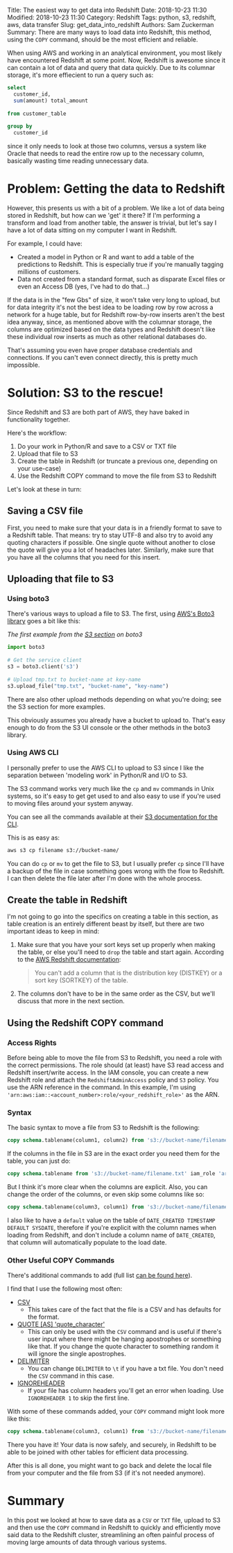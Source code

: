 Title: The easiest way to get data into Redshift
Date: 2018-10-23 11:30
Modified: 2018-10-23 11:30
Category: Redshift
Tags: python, s3, redshift, aws, data transfer
Slug: get_data_into_redshift
Authors: Sam Zuckerman
Summary: There are many ways to load data into Redshift, this method, using the `COPY` command, should be the most efficient and reliable.

When using AWS and working in an analytical environment, you most likely have encountered Redshift at some point. Now, Redshift is awesome since it can contain a lot of data and query that data quickly. Due to its columnar storage, it's more effiecient to run a query such as:

```sql
select 
  customer_id,
  sum(amount) total_amount
 
from customer_table
 
group by 
  customer_id
``` 

since it only needs to look at those two columns, versus a system like Oracle that needs to read the entire row up to the necessary column, basically wasting time reading unnecessary data.

# Problem: Getting the data to Redshift
However, this presents us with a bit of a problem. We like a lot of data being stored in Redshift, but how can we 'get' it there? If I'm performing a transform and load from another table, the answer is trivial, but let's say I have a lot of data sitting on my computer I want in Redshift.

For example, I could have:
- Created a model in Python or R and want to add a table of the predictions to Redshift. This is especially true if you're manually tagging millions of customers. 
- Data not created from a standard format, such as disparate Excel files or even an Access DB (yes, I've had to do that...)

If the data is in the "few Gbs" of size, it won't take very long to upload, but for data integrity it's not the best idea to be loading row by row across a network for a huge table, but for Redshift row-by-row inserts aren't the best idea anyway, since, as mentioned above with the columnar storage, the columns are optimized based on the data types and Redshift doesn't like these individual row inserts as much as other relational databases do.

That's assuming you even have proper database credentials and connections. If you can't even connect directly, this is pretty much impossible.  

# Solution: S3 to the rescue!

Since Redshift and S3 are both part of AWS, they have baked in functionality together.

Here's the workflow:

1. Do your work in Python/R and save to a CSV or TXT file
2. Upload that file to S3
3. Create the table in Redshift (or truncate a previous one, depending on your use-case)
4. Use the Redshift COPY command to move the file from S3 to Redshift

Let's look at these in turn:

## Saving a CSV file

First, you need to make sure that your data is in a friendly format to save to a Redshift table. That means: try to stay UTF-8 and also try to avoid any quoting characters if possible. One single quote without another to close the quote will give you a lot of headaches later. Similarly, make sure that you have all the columns that you need for this insert.

## Uploading that file to S3

### Using boto3

There's various ways to upload a file to S3. The first, using [AWS's Boto3 library](https://boto3.readthedocs.io/) goes a bit like this:

_The first example from the [S3 section](https://boto3.amazonaws.com/v1/documentation/api/latest/guide/s3.html) on boto3_
```python
import boto3
 
# Get the service client
s3 = boto3.client('s3')
 
# Upload tmp.txt to bucket-name at key-name
s3.upload_file("tmp.txt", "bucket-name", "key-name")
```

There are also other upload methods depending on what you're doing; see the S3 section for more examples.

This obviously assumes you already have a bucket to upload to. That's easy enough to do from the S3 UI console or the other methods in the boto3 library.

### Using AWS CLI

I personally prefer to use the AWS CLI to upload to S3 since I like the separation between 'modeling work' in Python/R and I/O to S3.

The S3 command works very much like the `cp` and `mv` commands in Unix systems, so it's easy to get get used to and also easy to use if you're used to moving files around your system anyway.

You can see all the commands available at their [S3 documentation for the CLI](https://docs.aws.amazon.com/cli/latest/reference/s3/index.html).

This is as easy as:
```bash
aws s3 cp filename s3://bucket-name/
```

You can do `cp` or `mv` to get the file to S3, but I usually prefer `cp` since I'll have a backup of the file in case something goes wrong with the flow to Redshift. I can then delete the file later after I'm done with the whole process.

## Create the table in Redshift

I'm not going to go into the specifics on creating a table in this section, as table creation is an entirely different beast by itself, but there are two important ideas to keep in mind:

1. Make sure that you have your sort keys set up properly when making the table, or else you'll need to `drop` the table and start again. According to the [AWS Redshift documentation](https://docs.aws.amazon.com/redshift/latest/dg/r_ALTER_TABLE.html): 

    > You can't add a column that is the distribution key (DISTKEY) or a sort key (SORTKEY) of the table.

2. The columns don't have to be in the same order as the CSV, but we'll discuss that more in the next section.

## Using the Redshift COPY command

### Access Rights

Before being able to move the file from S3 to Redshift, you need a role with the correct permissions. The role should (at least) have S3 read access and Redshift insert/write access. In the IAM console, you can create a new Redshift role and attach the `RedshiftAdminAccess` policy and `S3` policy. You use the ARN reference in the command. In this example, I'm using `'arn:aws:iam::<account_number>:role/<your_redshift_role>'` as the ARN.

### Syntax

The basic syntax to move a file from S3 to Redshift is the following:

```sql
copy schema.tablename(column1, column2) from 's3://bucket-name/filename.txt' iam_role 'arn:aws:iam::<account_number>:role/<your_redshift_role>';
```

If the columns in the file in S3 are in the exact order you need them for the table, you can just do:

```sql
copy schema.tablename from 's3://bucket-name/filename.txt' iam_role 'arn:aws:iam::<account_number>:role/<your_redshift_role>';
```

But I think it's more clear when the columns are explicit. Also, you can change the order of the columns, or even skip some columns like so:

```sql
copy schema.tablename(column3, column1) from 's3://bucket-name/filename.txt' iam_role 'arn:aws:iam::<account_number>:role/<your_redshift_role>';
```

I also like to have a `default` value on the table of `DATE_CREATED TIMESTAMP DEFAULT SYSDATE`, therefore if you're explicit with the column names when loading from Redshift, and don't include a column name of `DATE_CREATED`, that column will automatically populate to the load date.

### Other Useful COPY Commands

There's additional commands to add (full list [can be found here](https://docs.aws.amazon.com/redshift/latest/dg/r_COPY.html)).

I find that I use the following most often:

- [CSV](https://docs.aws.amazon.com/redshift/latest/dg/copy-parameters-data-format.html#copy-csv)
    - This takes care of the fact that the file is a CSV and has defaults for the format.
- [QUOTE [AS] 'quote_character'](https://docs.aws.amazon.com/redshift/latest/dg/copy-parameters-data-format.html#copy-csv)
    - This can only be used with the `CSV` command and is useful if there's user input where there might be hanging apostrophes or something like that. If you change the quote character to something random it will ignore the single apostrophes. 
- [DELIMITER](https://docs.aws.amazon.com/redshift/latest/dg/copy-parameters-data-format.html#copy-delimiter)
    - You can change `DELIMITER` to `\t` if you have a txt file. You don't need the `CSV` command in this case.
- [IGNOREHEADER](https://docs.aws.amazon.com/redshift/latest/dg/copy-parameters-data-conversion.html#copy-ignoreheader) 
    - If your file has column headers you'll get an error when loading. Use `IGNOREHEADER 1` to skip the first line.

With some of these commands added, your `COPY` command might look more like this:

```sql
copy schema.tablename(column3, column1) from 's3://bucket-name/filename.txt' iam_role 'arn:aws:iam::<account_number>:role/<your_redshift_role>' DELIMITER '\t' QUOTE '^' IGNOREHEADER 1;
```

There you have it! Your data is now safely, and securely, in Redshift to be able to be joined with other tables for efficient data processing.

After this is all done, you might want to go back and delete the local file from your computer and the file from S3 (if it's not needed anymore).

# Summary

In this post we looked at how to save data as a `CSV` or `TXT` file, upload to S3 and then use the `COPY` command in Redshift to quickly and efficiently move said data to the Redshift cluster, streamlining an often painful process of moving large amounts of data through various systems. 

